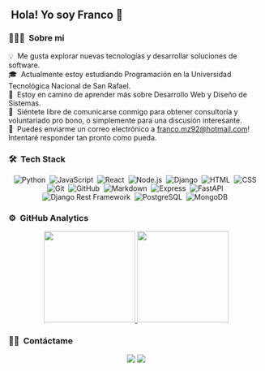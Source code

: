 ## &nbsp;Hola! Yo soy Franco 👋

### 👨🏻‍💻 &nbsp;Sobre mi

💡 &nbsp;Me gusta explorar nuevas tecnologías y desarrollar soluciones de software.\
🎓 &nbsp;Actualmente estoy estudiando Programación en la Universidad Tecnológica Nacional de San Rafael.\
🌱 &nbsp;Estoy en camino de aprender más sobre Desarrollo Web y Diseño de Sistemas.\
💬 &nbsp;Siéntete libre de comunicarse conmigo para obtener consultoría y voluntariado pro bono, o simplemente para una discusión interesante.\
📨 &nbsp;Puedes enviarme un correo electrónico a franco.mz92@hotmail.com! Intentaré responder tan pronto como pueda.


### 🛠 &nbsp;Tech Stack

<div align="center">
  
![Python](https://img.shields.io/badge/-Python-05122A?style=flat&logo=python)&nbsp;
![JavaScript](https://img.shields.io/badge/-JavaScript-05122A?style=flat&logo=javascript)&nbsp;
![React](https://img.shields.io/badge/-React-05122A?style=flat&logo=react)&nbsp;
![Node.js](https://img.shields.io/badge/-Node.js-05122A?style=flat&logo=node.js)&nbsp;
![Django](https://img.shields.io/badge/-Django-05122A?style=flat&logo=django)&nbsp;
![HTML](https://img.shields.io/badge/-HTML-05122A?style=flat&logo=HTML5)&nbsp;
![CSS](https://img.shields.io/badge/-CSS-05122A?style=flat&logo=CSS3&logoColor=1572B6)&nbsp;
![Git](https://img.shields.io/badge/-Git-05122A?style=flat&logo=git)&nbsp;
![GitHub](https://img.shields.io/badge/-GitHub-05122A?style=flat&logo=github)&nbsp;
![Markdown](https://img.shields.io/badge/-Markdown-05122A?style=flat&logo=markdown)&nbsp;
![Express](https://img.shields.io/badge/-Express-05122A?style=flat&logo=express)&nbsp;
![FastAPI](https://img.shields.io/badge/-FastAPI-05122A?style=flat&logo=fastapi)&nbsp;
![Django Rest Framework](https://img.shields.io/badge/-Django%20Rest%20Framework-05122A?style=flat&logo=django)&nbsp;
![PostgreSQL](https://img.shields.io/badge/-PostgreSQL-05122A?style=flat&logo=postgresql)&nbsp;
![MongoDB](https://img.shields.io/badge/-MongoDB-05122A?style=flat&logo=mongodb)&nbsp;

</div>

### ⚙️ &nbsp;GitHub Analytics

<p align="center">
<a href="https://github.com/francomz92">
  <img height="180em" src="https://github-readme-stats-eight-theta.vercel.app/api?username=francomz92&show_icons=true&theme=algolia&include_all_commits=true&count_private=true"/>
  <img height="180em" src="https://github-readme-stats-eight-theta.vercel.app/api/top-langs/?username=francomz92&layout=compact&langs_count=8&theme=algolia"/>
</a>
</p>

### 🤝🏻 &nbsp;Contáctame

<p align="center">
<a href="https://www.linkedin.com/in/franco-sebastian-mz"><img src="https://img.shields.io/badge/-Franco%20Sebastian%20Muñoz-0077B5?style=flat&logo=Linkedin&logoColor=white"/></a>
<a href="mailto:franco.mz92@hotmail.com"><img src="https://img.shields.io/badge/-franco.mz92@hotmail.com-D14836?style=flat&logo=microsoftoutlook&logoColor=white"/></a>
</p>

